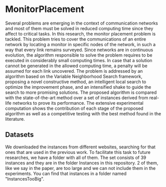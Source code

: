 # MonitorPlacement
Several problems are emerging in the context of communication networks and most of them must be solved in reduced computing time since they affect to critical tasks. In this research, the monitor placement problem is tackled. This problem tries to cover the communications of an entire network by locating a monitor in specific nodes of the network, in such a way that every link remains surveyed. Since networks are in continuous evolution, the algorithm responsible to solve the problem requires to be executed in considerably small computing times. In case that a solution cannot be generated in the allowed computing time, a penalty will be assumed for each link uncovered. The problem is addressed by an algorithm based on the Variable Neighborhood Search framework, proposing a novel constructive method, an intelligent local search to optimize the improvement phase, and an intensified shake to guide the search to more promising solutions. The proposed algorithm is compared with the state-of-the-art method over a set of instances derived from real-life networks to prove its performance. The extensive experimental computation shows the contribution of each stage of the proposed algorithm as well as a competitive testing with the best method found in the literature.

## Datasets
We downloaded the instances from different websites, searching for that ones that are used in the previous work. To facilitate this task to future researches, we have a folder with all of them. The set consists of 39 instances and they are in the folder Instances in this repository. 2 of them, like we say in the paper, are too large and we can not include them in the experiments. You can find that instances in a folder named "InstancesTooBig".
